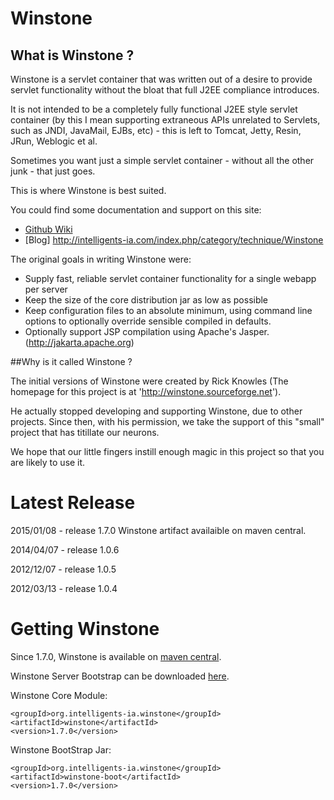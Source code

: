 
# Winstone


## What is Winstone ?


Winstone is a servlet container that was written out of a desire to provide servlet functionality without the bloat that full J2EE compliance introduces.

It is not intended to be a completely fully functional J2EE style servlet container (by this I mean supporting extraneous APIs unrelated to Servlets, such as JNDI, JavaMail, EJBs, etc) - this is left to Tomcat, Jetty, Resin, JRun, Weblogic et al.

Sometimes you want just a simple servlet container - without all the other junk - that just goes.

This is where Winstone is best suited.

You could find some documentation and support on this site: 
 
 - [Github Wiki](https://github.com/geronimo-iia/winstone/wiki)
 - [Blog] http://intelligents-ia.com/index.php/category/technique/Winstone


The original goals in writing Winstone were:

- Supply fast, reliable servlet container functionality for a single webapp per server
- Keep the size of the core distribution jar as low as possible
- Keep configuration files to an absolute minimum, using command line options to optionally override sensible compiled in defaults.
- Optionally support JSP compilation using Apache's Jasper. (http://jakarta.apache.org)

##Why is it called Winstone ?

The initial versions of Winstone were created by Rick Knowles (The homepage for this project is at 'http://winstone.sourceforge.net').

He actually stopped developing and supporting Winstone, due to other projects. Since then, with his permission, we take the support of this "small" project that has titillate our neurons.

We hope that our little fingers instill enough magic in this project so that you are likely to use it.


# Latest Release

2015/01/08 - release 1.7.0 Winstone artifact availaible on maven central.

2014/04/07 - release 1.0.6

2012/12/07 - release 1.0.5

2012/03/13 - release 1.0.4

# Getting Winstone


Since 1.7.0, Winstone is available on [maven central](http://mvnrepository.com/artifact/org.intelligents-ia.winstone).

Winstone Server Bootstrap can be downloaded [here](http://mvnrepository.com/artifact/org.intelligents-ia.winstone/winstone-boot).


Winstone Core Module:

```
<groupId>org.intelligents-ia.winstone</groupId>
<artifactId>winstone</artifactId>
<version>1.7.0</version>
```

Winstone BootStrap Jar:

```
<groupId>org.intelligents-ia.winstone</groupId>
<artifactId>winstone-boot</artifactId>
<version>1.7.0</version>
```



